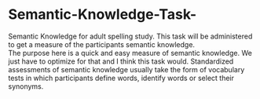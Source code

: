 # Semantic-Knowledge-Task-
Semantic Knowledge for adult spelling study.
This task will be administered to get a measure of the participants semantic knowledge.  
The purpose here is a quick and easy measure of semantic knowledge. 
We just have to optimize for that and I think this task would.
Standardized assessments of semantic knowledge usually take the form of vocabulary tests in which participants define words, identify words or select their synonyms. 
